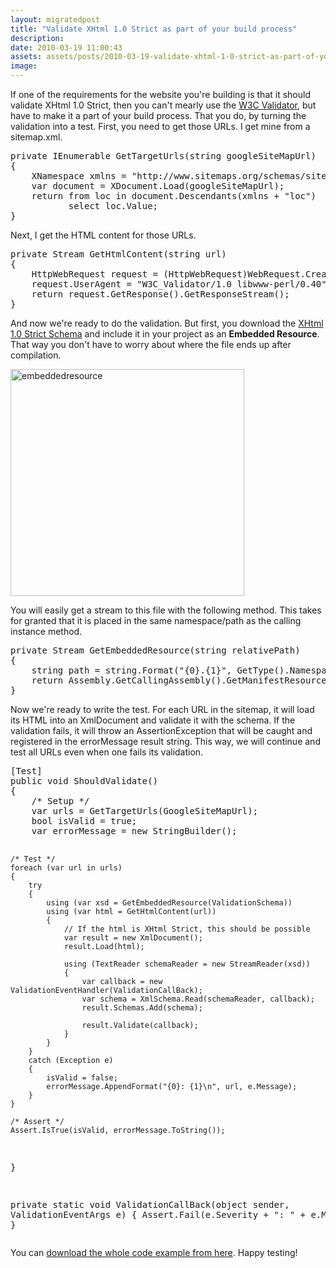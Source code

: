 ```yaml
---
layout: migratedpost
title: "Validate XHtml 1.0 Strict as part of your build process"
description:
date: 2010-03-19 11:00:43
assets: assets/posts/2010-03-19-validate-xhtml-1-0-strict-as-part-of-your-build-process
image: 
---
```


<p>If one of the requirements for the website you're building is that it should validate XHtml 1.0 Strict, then you can't mearly use the <a href="http://validator.w3.org/">W3C Validator</a>, but have to make it a part of your build process. That you do, by turning the validation into a test.  First, you need to get those URLs. I get mine from a sitemap.xml.</p>
<pre class="brush:csharp">private IEnumerable<string> GetTargetUrls(string googleSiteMapUrl)
{
    XNamespace xmlns = "http://www.sitemaps.org/schemas/sitemap/0.9";
    var document = XDocument.Load(googleSiteMapUrl);
    return from loc in document.Descendants(xmlns + "loc")
           select loc.Value;
}</pre>
<p>Next, I get the HTML content for those URLs.</p>
<pre class="brush:csharp">private Stream GetHtmlContent(string url)
{
    HttpWebRequest request = (HttpWebRequest)WebRequest.Create(url);
    request.UserAgent = "W3C_Validator/1.0 libwww-perl/0.40";
    return request.GetResponse().GetResponseStream();
}</pre>
<p>And now we're ready to do the validation. But first, you download the <a href="http://www.w3.org/TR/xhtml1-schema/">XHtml 1.0 Strict Schema</a> and include it in your project as an <strong>Embedded Resource</strong>. That way you don't have to worry about where the file ends up after compilation.</p>
<p><img class="alignnone size-full wp-image-649" title="embeddedresource" src="http://litemedia.info/media/Default/Mint/embeddedresource.png" width="374" height="363" /></p>
<p>You will easily get a stream to this file with the following method. This takes for granted that it is placed in the same namespace/path as the calling instance method.</p>
<pre class="brush:csharp">private Stream GetEmbeddedResource(string relativePath)
{
    string path = string.Format("{0}.{1}", GetType().Namespace, relativePath);
    return Assembly.GetCallingAssembly().GetManifestResourceStream(path);
}</pre>
<p>Now we're ready to write the test. For each URL in the sitemap, it will load its HTML into an XmlDocument and validate it with the schema. If the validation fails, it will throw an AssertionException that will be caught and registered in the errorMessage result string. This way, we will continue and test all URLs even when one fails its validation.</p>
<pre class="brush:csharp">[Test]
public void ShouldValidate()
{
    /* Setup */
    var urls = GetTargetUrls(GoogleSiteMapUrl);
    bool isValid = true;
    var errorMessage = new StringBuilder();

    /* Test */
    foreach (var url in urls)
    {
        try
        {
            using (var xsd = GetEmbeddedResource(ValidationSchema))
            using (var html = GetHtmlContent(url))
            {
                // If the html is XHtml Strict, this should be possible
                var result = new XmlDocument();
                result.Load(html);

                using (TextReader schemaReader = new StreamReader(xsd))
                {
                    var callback = new ValidationEventHandler(ValidationCallBack);
                    var schema = XmlSchema.Read(schemaReader, callback);
                    result.Schemas.Add(schema);

                    result.Validate(callback);
                }
            }
        }
        catch (Exception e)
        {
            isValid = false;
            errorMessage.AppendFormat("{0}: {1}\n", url, e.Message);
        }
    }

    /* Assert */
    Assert.IsTrue(isValid, errorMessage.ToString());
}

private static void ValidationCallBack(object sender, ValidationEventArgs e)
{
    Assert.Fail(e.Severity + ": " + e.Message);
}</pre>
<p>You can <a href="http://mint.litemedia.se/wp-content/uploads/ValidateXHtmlStrict.zip">download the whole code example from here</a>. Happy testing!</p>
